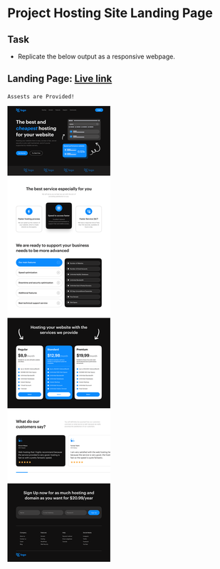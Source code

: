 # Project Hosting Site Landing Page

## Task
- Replicate the below output as a responsive webpage.

## **Landing Page**: [Live link]()

`Assests are Provided!`

![Project 2](./Hosting%20Landing%20Page.png)

